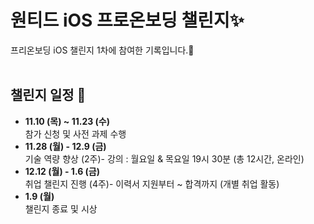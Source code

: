 # 원티드 iOS 프로온보딩 챌린지✨
프리온보딩 iOS 챌린지 1차에 참여한 기록입니다.🐰 <br><br>

## 챌린지 일정 📅
- **11.10 (목) ~ 11.23 (수)** <br>참가 신청 및 사전 과제 수행
- **11.28 (월) - 12.9 (금)** <br>기술 역량 향상 (2주)- 강의 : 월요일 & 목요일 19시 30분 (총 12시간, 온라인)
- **12.12 (월) - 1.6 (금)** <br>취업 챌린지 진행 (4주)- 이력서 지원부터 ~ 합격까지 (개별 취업 활동)
- **1.9 (월)** <br>챌린지 종료 및 시상
